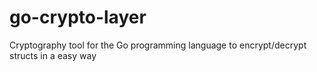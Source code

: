 # go-crypto-layer
Cryptography tool for the Go programming language to encrypt/decrypt structs in a easy way
